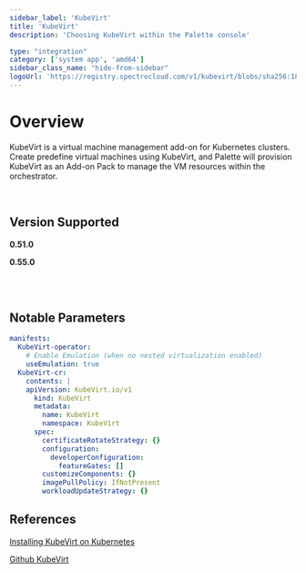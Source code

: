 ```yaml
---
sidebar_label: 'KubeVirt'
title: 'KubeVirt'
description: 'Choosing KubeVirt within the Palette console'

type: "integration"
category: ['system app', 'amd64']
sidebar_class_name: "hide-from-sidebar"
logoUrl: 'https://registry.spectrocloud.com/v1/kubevirt/blobs/sha256:185e7a7658c05ab478f2822b080a7e21da9113b4a8bf5fb7fb3338d9a5796eed?type=image/png'
---
```





# Overview

KubeVirt is a virtual machine management add-on for Kubernetes clusters. Create predefine virtual machines using KubeVirt, and Palette will provision KubeVirt as an Add-on Pack to manage the VM resources within the orchestrator.

<br />

## Version Supported

<Tabs>
<TabItem label="0.51.x" value="0.51.x">

**0.51.0**

</TabItem>
<TabItem label="0.55.x" value="0.55.x">

**0.55.0**

</TabItem>
</Tabs>

<br />
<br />

## Notable Parameters

```yaml
manifests:
  KubeVirt-operator:
    # Enable Emulation (when no nested virtualization enabled)
    useEmulation: true
  KubeVirt-cr:
    contents: |
    apiVersion: KubeVirt.io/v1
      kind: KubeVirt
      metadata:
        name: KubeVirt
        namespace: KubeVirt
      spec:
        certificateRotateStrategy: {}
        configuration:
          developerConfiguration:
            featureGates: []
        customizeComponents: {}
        imagePullPolicy: IfNotPresent
        workloadUpdateStrategy: {}
```

## References

[Installing KubeVirt on Kubernetes](https://KubeVirt.io/user-guide/operations/installation/#installing-KubeVirt-on-kubernetes)

[Github KubeVirt](https://github.com/KubeVirt/KubeVirt/releases/tag/v0.51.0)
